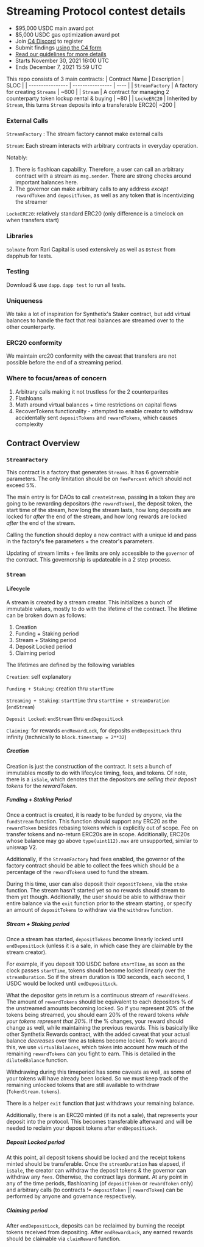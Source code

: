 # Streaming Protocol contest details
- $95,000 USDC main award pot
- $5,000 USDC gas optimization award pot
- Join [C4 Discord](https://discord.gg/code4rena) to register
- Submit findings [using the C4 form](https://code4rena.com/contests/2021-11-streaming-protocol-contest/submit)
- [Read our guidelines for more details](https://docs.code4rena.com/roles/wardens)
- Starts November 30, 2021 16:00 UTC
- Ends December 7, 2021 15:59 UTC

This repo consists of 3 main contracts:
| Contract Name    | Description      | SLOC |
| ---------------- | ---------------- | ---- |
| `StreamFactory`  | A factory for creating `Streams`      | \~600 |
| `Stream`         | A contract for managing 2 counterparty token lockup rental & buying        | \~80 |
| `LockeERC20`     | Inherited by `Stream`, this turns `Stream` deposits into a transferable ERC20| \~200 |


### External Calls
`StreamFactory` : The stream factory cannot make external calls
<div style="page-break-after: always; break-after: page;"></div>

`Stream`: Each stream interacts with arbitrary contracts in everyday operation.
<div style="page-break-after: always; break-after: page;"></div>

Notably:
  1. There is flashloan capability. Therefore, a user can call an arbitrary contract with a stream as `msg.sender`. There are strong checks around important balances here.
  2. The governor can make arbitrary calls to any address *except* `rewardToken` and `depositToken`, as well as any token that is incentivizing the streamer
<div style="page-break-after: always; break-after: page;"></div>


`LockeERC20`: relatively standard ERC20 (only difference is a timelock on when transfers start)


### Libraries
`Solmate` from Rari Capital is used extensively as well as `DSTest` from dapphub for tests.

### Testing
Download & use `dapp`. `dapp test` to run all tests.

### Uniqueness
We take a lot of inspiration for Synthetix's Staker contract, but add virtual balances to handle the fact that real balances are streamed over to the other counterparty.

### ERC20 conformity
We maintain erc20 conformity with the caveat that transfers are not possible before the end of a streaming period.

### Where to focus/areas of concern
1. Arbitrary calls making it not trustless for the 2 counterparites
2. Flashloans
3. Math around virtual balances + time restrictions on capital flows
4. RecoverTokens functionality - attempted to enable creator to withdraw accidentally sent `depositTokens` and `rewardTokens`, which causes complexity


## Contract Overview
### `StreamFactory`

This contract is a factory that generates `Streams`. It has 6 governable parameters. The only limitation should be on `feePercent` which should not exceed 5%.
<div style="page-break-after: always; break-after: page;"></div>

The main entry is for DAOs to call `createStream`, passing in a token they are going to be rewarding depositors (the `rewardToken`), the deposit token, the start time of the stream, how long the stream lasts, how long deposits are locked for _after_ the end of the stream, and how long rewards are locked _after_ the end of the stream.
<div style="page-break-after: always; break-after: page;"></div>

Calling the function should deploy a new contract with a unique id and pass in the factory's fee parameters + the creator's parameters.
<div style="page-break-after: always; break-after: page;"></div>

Updating of stream limits + fee limits are only accessible to the `governor` of the contract. This governorship is updateable in a 2 step process.


### `Stream`
#### Lifecycle
A stream is created by a stream creator. This initializes a bunch of immutable values, mostly to do with the lifetime of the contract. The lifetime can be broken down as follows:
1. Creation
2. Funding + Staking period
3. Stream + Staking period
4. Deposit Locked period
5. Claiming period
<div style="page-break-after: always; break-after: page;"></div>

The lifetimes are defined by the following variables
<div style="page-break-after: always; break-after: page;"></div>

`Creation`: self explanatory
<div style="page-break-after: always; break-after: page;"></div>

`Funding + Staking`: creation thru `startTime`
<div style="page-break-after: always; break-after: page;"></div>

`Streaming + Staking`: `startTime` thru `startTime + streamDuration` (`endStream`)
<div style="page-break-after: always; break-after: page;"></div>

`Deposit Locked`: `endStream` thru `endDepositLock`
<div style="page-break-after: always; break-after: page;"></div>


`Claiming`: for rewards `endRewardLock`, for deposits `endDepositLock` thru infinity (technically to `block.timestamp = 2**32`)
<div style="page-break-after: always; break-after: page;"></div>

##### Creation
Creation is just the construction of the contract. It sets a bunch of immutables mostly to do with lifecylce timing, fees, and tokens. Of note, there is a `isSale`, which denotes that the depositors *are selling their deposit tokens* for the _rewardToken_. 
<div style="page-break-after: always; break-after: page;"></div>

##### Funding + Staking Period
Once a contract is created, it is ready to be funded by _anyone_, via the `fundStream` function. This function should support any ERC20 as the `rewardToken` besides rebasing tokens which is explicitly out of scope. Fee on transfer tokens and no-return ERC20s are in scope. Additionally, ERC20s whose balance may go above `type(uint112).max` are unsupported, similar to uniswap V2. 
<div style="page-break-after: always; break-after: page;"></div>

Additionally, if the `StreamFactory` had fees enabled, the governor of the factory contract should be able to collect the fees which should be a percentage of the `rewardToken`s used to fund the stream.
<div style="page-break-after: always; break-after: page;"></div>

During this time, user can also deposit their `depositTokens`, via the `stake` function. The stream hasn't started yet so no rewards should stream to them yet though. Additionally, the user should be able to withdraw their entire balance via the `exit` function prior to the stream starting, or specify an amount of `depositTokens` to withdraw via the `withdraw` function.
<div style="page-break-after: always; break-after: page;"></div>

##### Stream + Staking period
Once a stream has started, `depositTokens` become linearly locked until `endDepositLock` (unless it is a sale, in which case they are claimable by the stream creator). 
<div style="page-break-after: always; break-after: page;"></div>

For example, if you deposit 100 USDC before `startTime`, as soon as the clock passes `startTime`, tokens should become locked linearly over the `streamDuration`. So if the stream duration is 100 seconds, each second, 1 USDC would be locked until `endDepositLock`.
<div style="page-break-after: always; break-after: page;"></div>

What the depositor gets in return is a continuous stream of `rewardTokens`. The amount of `rewardTokens` should be equivalent to each depositors % of the unstreamed amounts becoming locked. So if you represent 20% of the tokens being streamed, you should earn 20% of the reward tokens _while your tokens represent that 20%_. If the % changes, your reward should change as well, while maintaining the previous rewards. This is basically like other Synthetix Rewards contract, with the added caveat that your actual balance _decreases_ over time as tokens become locked. To work around this, we use `virtualBalances`, which takes into account how much of the remaining `rewardTokens` can you fight to earn. This is detailed in the `dilutedBalance` function. 
<div style="page-break-after: always; break-after: page;"></div>

Withdrawing during this timeperiod has some caveats as well, as some of your tokens will have already been locked. So we must keep track of the remaining unlocked tokens that are still available to withdraw (`TokenStream.tokens`).
<div style="page-break-after: always; break-after: page;"></div>

There is a helper `exit` function that just withdraws your remaining balance.
<div style="page-break-after: always; break-after: page;"></div>

Additionally, there is an ERC20 minted (if its not a sale), that represents your deposit into the protocol. This becomes transferable afterward and will be needed to reclaim your deposit tokens after `endDepositLock`.
<div style="page-break-after: always; break-after: page;"></div>

##### Deposit Locked period
At this point, all deposit tokens should be locked and the receipt tokens minted should be transferable. Once the `streamDuration` has elapsed, if `isSale`, the creator can withdraw the deposit tokens & the governor can withdraw any `fees`. Otherwise, the contract lays dormant. At any point in any of the time periods, flashloaning (of `depositToken` or `rewardToken` only) and arbitrary calls (to contracts != `depositToken` || `rewardToken`) can be performed by anyone and governance respectively.


<div style="page-break-after: always; break-after: page;"></div>

##### Claiming period
After `endDepositLock`, deposits can be reclaimed by burning the receipt tokens received from depositing. After `endRewardLock`, any earned rewards should be claimable via `claimReward` function. 
<div style="page-break-after: always; break-after: page;"></div>


